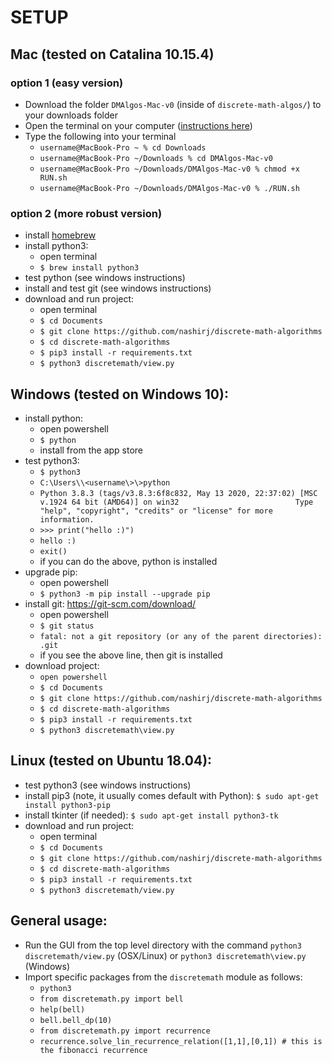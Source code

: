 # SETUP
## Mac (tested on Catalina 10.15.4)
### option 1 (easy version)
- Download the folder `DMAlgos-Mac-v0` (inside of `discrete-math-algos/`) to your downloads folder
- Open the terminal on your computer ([instructions here](https://support.apple.com/guide/terminal/open-or-quit-terminal-apd5265185d-f365-44cb-8b09-71a064a42125/mac))
- Type the following into your terminal
  - `username@MacBook-Pro ~ % cd Downloads`
  - `username@MacBook-Pro ~/Downloads % cd DMAlgos-Mac-v0`
  - `username@MacBook-Pro ~/Downloads/DMAlgos-Mac-v0 % chmod +x RUN.sh`
  - `username@MacBook-Pro ~/Downloads/DMAlgos-Mac-v0 % ./RUN.sh`


### option 2 (more robust version)
- install [homebrew](https://brew.sh/)
- install python3:
	- open terminal
	- `$ brew install python3`
- test python (see windows instructions)
- install and test git (see windows instructions)
- download and run project:
	- open terminal
	- `$ cd Documents`
	- `$ git clone https://github.com/nashirj/discrete-math-algorithms`
	- `$ cd discrete-math-algorithms`
	- `$ pip3 install -r requirements.txt`
	- `$ python3 discretemath/view.py`


## Windows (tested on Windows 10):
- install python:
	- open powershell
	- `$ python`
	- install from the app store
- test python3:
	- `$ python3`
	- `C:\Users\\<username\>\>python`
	- `Python 3.8.3 (tags/v3.8.3:6f8c832, May 13 2020, 22:37:02) [MSC v.1924 64 bit (AMD64)] on win32                          Type "help", "copyright", "credits" or "license" for more information.`
	- `>>> print("hello :)")`
	- `hello :)`
	- `exit()`
	- if you can do the above, python is installed
- upgrade pip:
	- open powershell
	- `$ python3 -m pip install --upgrade pip`
- install git: https://git-scm.com/download/
	- open powershell
	- `$ git status`
	- `fatal: not a git repository (or any of the parent directories): .git`
	- if you see the above line, then git is installed
- download project:
	- `open powershell`
	- `$ cd Documents`
	- `$ git clone https://github.com/nashirj/discrete-math-algorithms`
	- `$ cd discrete-math-algorithms`
	- `$ pip3 install -r requirements.txt`
	- `$ python3 discretemath\view.py`


## Linux (tested on Ubuntu 18.04):
- test python3 (see windows instructions)
- install pip3 (note, it usually comes default with Python): `$ sudo apt-get install python3-pip`
- install tkinter (if needed): `$ sudo apt-get install python3-tk`
- download and run project:
	- open terminal
	- `$ cd Documents`
	- `$ git clone https://github.com/nashirj/discrete-math-algorithms`
	- `$ cd discrete-math-algorithms`
	- `$ pip3 install -r requirements.txt`
	- `$ python3 discretemath/view.py`


## General usage:
- Run the GUI from the top level directory with the command `python3 discretemath/view.py` (OSX/Linux) or `python3 discretemath\view.py` (Windows)
- Import specific packages from the `discretemath` module as follows:
	- `python3`
	- `from discretemath.py import bell`
	- `help(bell)`
	- `bell.bell_dp(10)`
	- `from discretemath.py import recurrence`
	- `recurrence.solve_lin_recurrence_relation([1,1],[0,1]) # this is the fibonacci recurrence`
